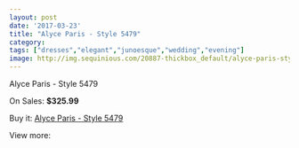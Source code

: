 ```yaml
---
layout: post
date: '2017-03-23'
title: "Alyce Paris - Style 5479"
category: 
tags: ["dresses","elegant","junoesque","wedding","evening"]
image: http://img.sequinious.com/20887-thickbox_default/alyce-paris-style-5479.jpg
---
```

Alyce Paris - Style 5479

On Sales: **$325.99**
<a href="https://www.sequinious.com/9315-alyce-paris-style-5479.html"><amp-img layout="responsive" width="600" height="600" src="//img.sequinious.com/20887-thickbox_default/alyce-paris-style-5479.jpg" alt="Alyce Paris - Style 5479 0" /></a>
<a href="https://www.sequinious.com/9315-alyce-paris-style-5479.html"><amp-img layout="responsive" width="600" height="600" src="//img.sequinious.com/20889-thickbox_default/alyce-paris-style-5479.jpg" alt="Alyce Paris - Style 5479 1" /></a>
<a href="https://www.sequinious.com/9315-alyce-paris-style-5479.html"><amp-img layout="responsive" width="600" height="600" src="//img.sequinious.com/20888-thickbox_default/alyce-paris-style-5479.jpg" alt="Alyce Paris - Style 5479 2" /></a>

Buy it: [Alyce Paris - Style 5479](https://www.sequinious.com/9315-alyce-paris-style-5479.html "Alyce Paris - Style 5479")

View more: [](https://www.sequinious.com/- "")